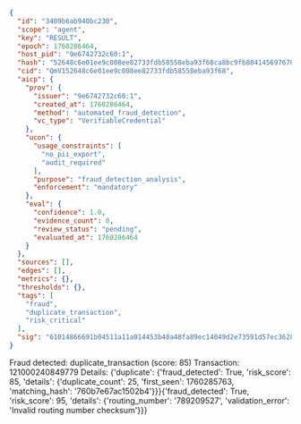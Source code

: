 ```json
{
  "id": "3409b6ab940bc230",
  "scope": "agent",
  "key": "RESULT",
  "epoch": 1760286464,
  "host_pid": "9e6742732c60:1",
  "hash": "52648c6e01ee9c008ee82733fdb58558eba93f68ca8bc9fb8841456976700dd9",
  "cid": "QmV152648c6e01ee9c008ee82733fdb58558eba93f68",
  "aicp": {
    "prov": {
      "issuer": "9e6742732c60:1",
      "created_at": 1760286464,
      "method": "automated_fraud_detection",
      "vc_type": "VerifiableCredential"
    },
    "ucon": {
      "usage_constraints": [
        "no_pii_export",
        "audit_required"
      ],
      "purpose": "fraud_detection_analysis",
      "enforcement": "mandatory"
    },
    "eval": {
      "confidence": 1.0,
      "evidence_count": 0,
      "review_status": "pending",
      "evaluated_at": 1760286464
    }
  },
  "sources": [],
  "edges": [],
  "metrics": {},
  "thresholds": {},
  "tags": [
    "fraud",
    "duplicate_transaction",
    "risk_critical"
  ],
  "sig": "61014866691b04511a11a014453b40a48fa89ec14049d2e73591d57ec362816c"
}
```

Fraud detected: duplicate_transaction (score: 85)
Transaction: 121000240849779
Details: {'duplicate': {'fraud_detected': True, 'risk_score': 85, 'details': {'duplicate_count': 25, 'first_seen': 1760285763, 'matching_hash': '760b7e67ac1502b4'}}}{'fraud_detected': True, 'risk_score': 95, 'details': {'routing_number': '789209527', 'validation_error': 'Invalid routing number checksum'}}}
